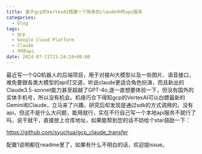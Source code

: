```yaml
---
title: 基于gcp的VertexAI搭建一个简单的claude中转api服务
categories:
  - blog
tags:
  - gcp
  - Google Cloud Platform
  - Claude
  - 中转api
date: 2024-07-11T23:24:24+08:00
---
```

最近写一个QQ机器人的后端项目，用于对接AI大模型以及一些图片、语音接口，难免要跟各类大模型的api打交道，听说claude更适合角色扮演，而且新出的Claude3.5-sonnet能力甚至超越了GPT-4o,遂一直想要体验一下，但没有国外的实体手机号，所以没有机会。机缘巧合下得知gcp的VertexAI可以白嫖最新的Gemini和Claude，立马来了兴趣，研究后却发现是通过sdk的方式调用的，没有api，但这不是什么大问题，能用就行，实在不行自己写一个本地api服务不就行了吗，说干就干，直接放上仓库地址，如果能帮到您的话不妨给个star鼓励一下：

https://github.com/syuchua/gcp_claude_transfer

配置1说明都在readme里了，如果有什么不明白的话，欢迎提issue。